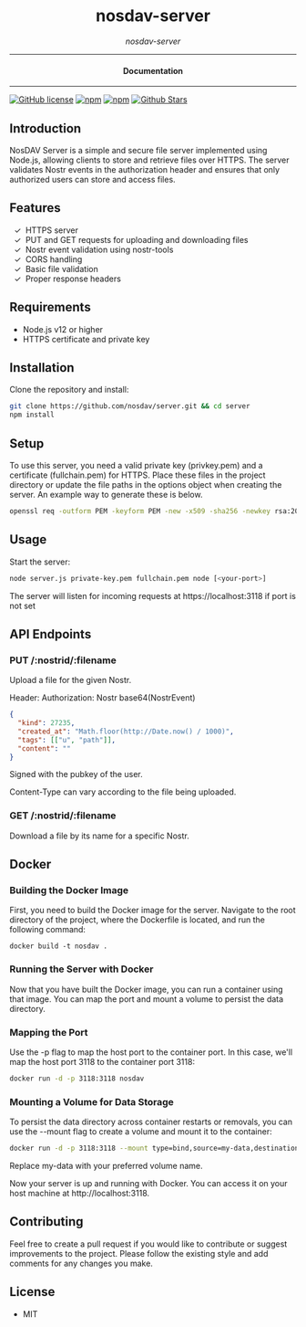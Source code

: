 

<div align="center">  
  <h1>nosdav-server</h1>
</div>

<div align="center">  
<i>nosdav-server</i>
</div>

---

<div align="center">
<h4>Documentation</h4>
</div>

---

[![GitHub license](https://img.shields.io/badge/license-MIT-blue.svg)](https://github.com/nosdav/server/blob/gh-pages/LICENSE)
[![npm](https://img.shields.io/npm/v/nosdav-server)](https://npmjs.com/package/nosdav-server)
[![npm](https://img.shields.io/npm/dw/nosdav-server.svg)](https://npmjs.com/package/nosdav-server)
[![Github Stars](https://img.shields.io/github/stars/nosdav/server.svg)](https://github.com/nosdav/server/)

## Introduction

NosDAV Server is a simple and secure file server implemented using Node.js, allowing clients to store and retrieve files over HTTPS. The server validates Nostr events in the authorization header and ensures that only authorized users can store and access files.


## Features

&nbsp;&nbsp;✓&nbsp; HTTPS server  
&nbsp;&nbsp;✓&nbsp; PUT and GET requests for uploading and downloading files  
&nbsp;&nbsp;✓&nbsp; Nostr event validation using nostr-tools  
&nbsp;&nbsp;✓&nbsp; CORS handling  
&nbsp;&nbsp;✓&nbsp; Basic file validation  
&nbsp;&nbsp;✓&nbsp; Proper response headers

## Requirements

- Node.js v12 or higher
- HTTPS certificate and private key

## Installation

Clone the repository and install:

```bash
git clone https://github.com/nosdav/server.git && cd server
npm install
```

## Setup

To use this server, you need a valid private key (privkey.pem) and a certificate (fullchain.pem) for HTTPS. Place these files in the project directory or update the file paths in the options object when creating the server.  An example way to generate these is below.

```bash
openssl req -outform PEM -keyform PEM -new -x509 -sha256 -newkey rsa:2048 -nodes -keyout ../privkey.pem -days 365 -out ../fullchain.pem
```

## Usage
Start the server:

```bash
node server.js private-key.pem fullchain.pem node [<your-port>]
```
The server will listen for incoming requests at https://localhost:3118 if port is not set

## API Endpoints

### PUT /:nostrid/:filename
Upload a file for the given Nostr.

Header: Authorization: Nostr base64(NostrEvent)
```json
{
  "kind": 27235,
  "created_at": "Math.floor(http://Date.now() / 1000)",
  "tags": [["u", "path"]],
  "content": ""
}
```
Signed with the pubkey of the user.

Content-Type can vary according to the file being uploaded.

### GET /:nostrid/:filename
Download a file by its name for a specific Nostr.


## Docker

### Building the Docker Image

First, you need to build the Docker image for the server. Navigate to the root directory of the project, where the Dockerfile is located, and run the following command:

```
docker build -t nosdav .
```

### Running the Server with Docker

Now that you have built the Docker image, you can run a container using that image. You can map the port and mount a volume to persist the data directory.

### Mapping the Port

Use the -p flag to map the host port to the container port. In this case, we'll map the host port 3118 to the container port 3118:

```bash
docker run -d -p 3118:3118 nosdav
```

### Mounting a Volume for Data Storage

To persist the data directory across container restarts or removals, you can use the --mount flag to create a volume and mount it to the container:

```bash
docker run -d -p 3118:3118 --mount type=bind,source=my-data,destination=/usr/src/app/data nosdav
```

Replace my-data with your preferred volume name.

Now your server is up and running with Docker. You can access it on your host machine at http://localhost:3118.

## Contributing

Feel free to create a pull request if you would like to contribute or suggest improvements to the project. Please follow the existing style and add comments for any changes you make.

## License

- MIT
